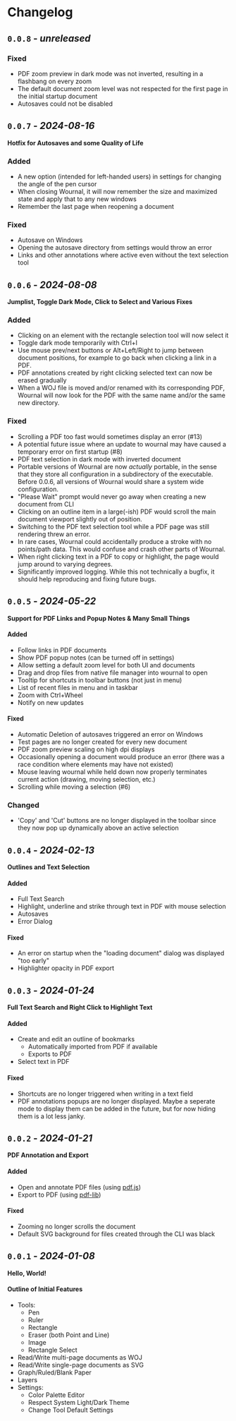 Changelog
======================================================================

`0.0.8` - _unreleased_
----------------------------------------------------------------------

### Fixed

- PDF zoom preview in dark mode was not inverted, resulting in a flashbang on
  every zoom
- The default document zoom level was not respected for the first page in the
  initial startup document
- Autosaves could not be disabled


`0.0.7` - _2024-08-16_
----------------------------------------------------------------------
**Hotfix for Autosaves and some Quality of Life**

### Added

- A new option (intended for left-handed users) in settings for changing the
  angle of the pen cursor
- When closing Wournal, it will now remember the size and maximized state and
  apply that to any new windows
- Remember the last page when reopening a document

### Fixed

- Autosave on Windows
- Opening the autosave directory from settings would throw an error
- Links and other annotations where active even without the text selection tool

`0.0.6` - _2024-08-08_
----------------------------------------------------------------------
**Jumplist, Toggle Dark Mode, Click to Select and Various Fixes**

### Added

- Clicking on an element with the rectangle selection tool will now select it
- Toggle dark mode temporarily with Ctrl+I
- Use mouse prev/next buttons or Alt+Left/Right to jump between document
  positions, for example to go back when clicking a link in a PDF.
- PDF annotations created by right clicking selected text can now be erased
  gradually
- When a WOJ file is moved and/or renamed with its corresponding PDF, Wournal
  will now look for the PDF with the same name and/or the same new directory.

### Fixed

- Scrolling a PDF too fast would sometimes display an error (#13)
- A potential future issue where an update to wournal may have caused a
  temporary error on first startup (#8)
- PDF text selection in dark mode with inverted document
- Portable versions of Wournal are now *actually* portable, in the sense that
  they store all configuration in a subdirectory of the executable. Before
  0.0.6, all versions of Wournal would share a system wide configuration.
- "Please Wait" prompt would never go away when creating a new document from CLI
- Clicking on an outline item in a large(-ish) PDF would scroll the main
  document viewport slightly out of position.
- Switching to the PDF text selection tool while a PDF page was still rendering
  threw an error.
- In rare cases, Wournal could accidentally produce a stroke with no points/path
  data. This would confuse and crash other parts of Wournal.
- When right clicking text in a PDF to copy or highlight, the page would jump
  around to varying degrees.
- Significantly improved logging. While this not technically a bugfix, it should
  help reproducing and fixing future bugs.

`0.0.5` - _2024-05-22_
----------------------------------------------------------------------
**Support for PDF Links and Popup Notes & Many Small Things**

#### Added

- Follow links in PDF documents
- Show PDF popup notes (can be turned off in settings)
- Allow setting a default zoom level for both UI and documents
- Drag and drop files from native file manager into wournal to open
- Tooltip for shortcuts in toolbar buttons (not just in menu)
- List of recent files in menu and in taskbar
- Zoom with Ctrl+Wheel
- Notify on new updates

#### Fixed

- Automatic Deletion of autosaves triggered an error on Windows
- Test pages are no longer created for every new document
- PDF zoom preview scaling on high dpi displays
- Occasionally opening a document would produce an error (there was a race
  condition where elements may have not existed)
- Mouse leaving wournal while held down now properly terminates current action
  (drawing, moving selection, etc.)
- Scrolling while moving a selection (#6)

### Changed

- 'Copy' and 'Cut' buttons are no longer displayed in the toolbar since they now
  pop up dynamically above an active selection

`0.0.4` - _2024-02-13_
----------------------------------------------------------------------
**Outlines and Text Selection**

#### Added

- Full Text Search
- Highlight, underline and strike through text in PDF with mouse selection
- Autosaves
- Error Dialog

#### Fixed

- An error on startup when the "loading document" dialog was displayed "too
  early"
- Highlighter opacity in PDF export

`0.0.3` - _2024-01-24_
----------------------------------------------------------------------
**Full Text Search and Right Click to Highlight Text**

#### Added

- Create and edit an outline of bookmarks
  - Automatically imported from PDF if available
  - Exports to PDF
- Select text in PDF

#### Fixed

- Shortcuts are no longer triggered when writing in a text field
- PDF annotations popups are no longer displayed. Maybe a seperate mode to
  display them can be added in the future, but for now hiding them is a lot less
  janky.

`0.0.2` - _2024-01-21_
----------------------------------------------------------------------
**PDF Annotation and Export**

#### Added

- Open and annotate PDF files (using [pdf.js](https://mozilla.github.io/pdf.js/))
- Export to PDF (using [pdf-lib](https://pdf-lib.js.org/))

#### Fixed

- Zooming no longer scrolls the document
- Default SVG background for files created through the CLI was black


`0.0.1` - _2024-01-08_
----------------------------------------------------------------------
**Hello, World!**

#### Outline of Initial Features

- Tools:
  - Pen
  - Ruler
  - Rectangle
  - Eraser (both Point and Line)
  - Image
  - Rectangle Select
- Read/Write multi-page documents as WOJ
- Read/Write single-page documents as SVG
- Graph/Ruled/Blank Paper
- Layers
- Settings:
  - Color Palette Editor
  - Respect System Light/Dark Theme
  - Change Tool Default Settings
